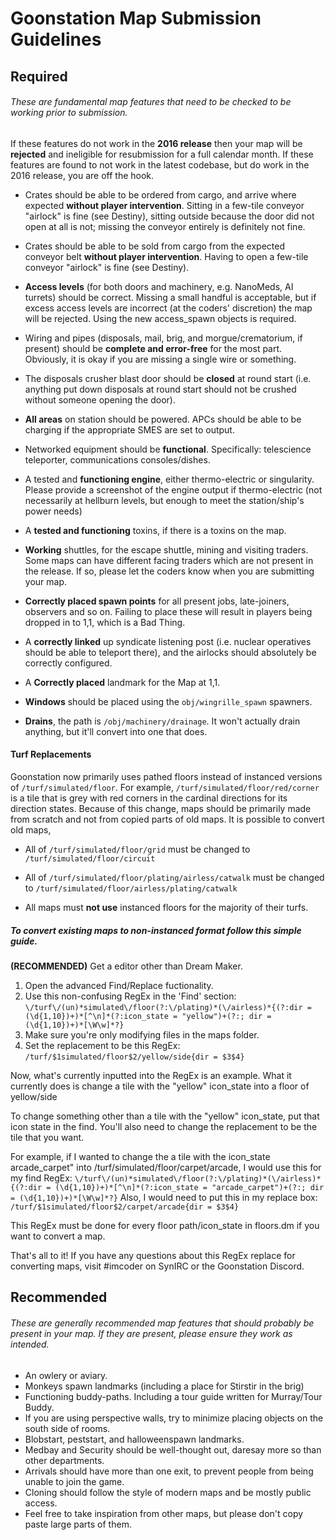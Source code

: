 # Goonstation Map Submission Guidelines

## Required

###### These are fundamental map features that need to be checked to be working prior to submission.

If these features do not work in the **2016 release** then your map will be **rejected** and ineligible for resubmission for a full calendar month. If these features are found to not work in the latest codebase, but do work in the 2016 release, you are off the hook.

- Crates should be able to be ordered from cargo, and arrive where expected **without player intervention**. Sitting in a few-tile conveyor "airlock"  is fine (see Destiny), sitting outside because the door did not open at all is not; missing the conveyor entirely is definitely not fine.

- Crates should be able to be sold from cargo from the expected conveyor belt **without player intervention**. Having to open a few-tile conveyor "airlock" is fine (see Destiny).

- **Access levels** (for both doors and machinery, e.g. NanoMeds, AI turrets) should be correct. Missing a small handful is acceptable, but if excess access levels are incorrect (at the coders' discretion) the map will be rejected. Using the new access_spawn objects is required.

- Wiring and pipes (disposals, mail, brig, and morgue/crematorium, if present) should be **complete and error-free** for the most part. Obviously, it is okay if you are missing a single wire or something.

- The disposals crusher blast door should be **closed** at round start (i.e. anything put down disposals at round start should not be crushed without someone opening the door).

- **All areas** on station should be powered. APCs should be able to be charging if the appropriate SMES are set to output.

- Networked equipment should be **functional**. Specifically: telescience teleporter, communications consoles/dishes.

- A tested and **functioning engine**, either thermo-electric or singularity. Please provide a screenshot of the engine output if thermo-electric (not necessarily at hellburn levels, but enough to meet the station/ship's power needs)

- A **tested and functioning** toxins, if there is a toxins on the map.

- **Working** shuttles, for the escape shuttle, mining and visiting traders. Some maps can have different facing traders which are not present in the release. If so, please let the coders know when you are submitting your map.

- **Correctly placed spawn points** for all present jobs, late-joiners, observers and so on. Failing to place these will result in players being dropped in to 1,1, which is a Bad Thing.

- A **correctly linked** up syndicate listening post (i.e. nuclear operatives should be able to teleport there), and the airlocks should absolutely be correctly configured.

- A **Correctly placed** landmark for the Map at 1,1.

- **Windows** should be placed using the `obj/wingrille_spawn` spawners.

- **Drains**, the path is `/obj/machinery/drainage`. It won't actually drain anything, but it'll convert into one that does.


####  Turf Replacements

Goonstation now primarily uses pathed floors instead of instanced versions of `/turf/simulated/floor`. For example, `/turf/simulated/floor/red/corner` is a tile that is grey with red corners in the cardinal directions for its direction states. Because of this change, maps should be primarily made from scratch and not from copied parts of old maps. It is possible to convert old maps,

- All of `/turf/simulated/floor/grid` must be changed to `/turf/simulated/floor/circuit`

- All of `/turf/simulated/floor/plating/airless/catwalk` must be changed to `/turf/simulated/floor/airless/plating/catwalk`

- All maps must **not use** instanced floors for the majority of their turfs.

##### To convert existing maps to non-instanced format follow this simple guide.

**(RECOMMENDED)** Get a editor other than Dream Maker.

1. Open the advanced Find/Replace fuctionality.
2. Use this non-confusing RegEx in the 'Find' section: `\/turf\/(un)*simulated\/floor(?:\/plating)*(\/airless)*{(?:dir = (\d{1,10})+)*[^\n]*(?:icon_state = "yellow")+(?:; dir = (\d{1,10})+)*[\W\w]*?}`
3. Make sure you're only modifying files in the maps folder.
4. Set the replacement to be this RegEx: `/turf/$1simulated/floor$2/yellow/side{dir = $3$4}`

Now, what's currently inputted into the RegEx is an example.
What it currently does is change a tile with the "yellow" icon_state into a floor of yellow/side

To change something other than a tile with the "yellow" icon_state, put that icon state in the find.
You'll also need to change the replacement to be the tile that you want.

For example, if I wanted to change the a tile with the icon_state arcade_carpet" into /turf/simulated/floor/carpet/arcade, I would use this for my find RegEx:
`\/turf\/(un)*simulated\/floor(?:\/plating)*(\/airless)*{(?:dir = (\d{1,10})+)*[^\n]*(?:icon_state = "arcade_carpet")+(?:; dir = (\d{1,10})+)*[\W\w]*?}`
Also, I would need to put this in my replace box:
`/turf/$1simulated/floor$2/carpet/arcade{dir = $3$4}`

This RegEx must be done for every floor path/icon_state in floors.dm if you want to convert a map.

That's all to it! If you have any questions about this RegEx replace for converting maps, visit #imcoder on SynIRC or the Goonstation Discord.

## Recommended
###### These are generally recommended map features that should probably be present in your map. If they are present, please ensure they work as intended.
- An owlery or aviary.
- Monkeys spawn landmarks (including a place for Stirstir in the brig)
- Functioning buddy-paths. Including a tour guide written for Murray/Tour Buddy.
- If you are using perspective walls, try to minimize placing objects on the south side of rooms.
- Blobstart, peststart, and halloweenspawn landmarks.
- Medbay and Security should be well-thought out, daresay more so than other departments.
- Arrivals should have more than one exit, to prevent people from being unable to join the game.
- Cloning should follow the style of modern maps and be mostly public access.
- Feel free to take inspiration from other maps, but please don't copy paste large parts of them.